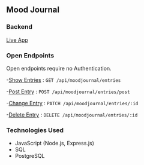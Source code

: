 ## Mood Journal
### Backend

[Live App](https://moodjournalcapstone.now.sh/)

### Open Endpoints
Open endpoints require no Authentication.

-[Show Entries](documentation/GET.md) : `GET /api/moodjournal/entries`

-[Post Entry](documentation/POST.md) : `POST /api/moodjournal/entries/post`

-[Change Entry](documentation/PATCH.md) : `PATCH /api/moodjournal/entries/:id`

-[Delete Entry](documentation/DELETE.md) : `DELETE /api/moodjournal/entries/:id`

### Technologies Used
- JavaScript (Node.js, Express.js)
- SQL
- PostgreSQL